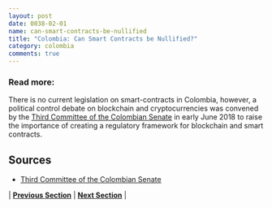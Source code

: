 ```yaml
---
layout: post
date: 0038-02-01
name: can-smart-contracts-be-nullified
title: "Colombia: Can Smart Contracts be Nullified?"
category: colombia
comments: true
---
```


### Read more:

There is no current legislation on smart-contracts in Colombia, however, a political control debate on blockchain and cryptocurrencies was convened by the [Third Committee of the Colombian Senate](https://www.criptonoticias.com/adopcion/senado-colombia-debate-modernizacion-economica-administrativa-mediante-blockchain/) in early June 2018 to raise the importance of creating a regulatory framework for blockchain and smart contracts.

Sources
-- 
- [Third Committee of the Colombian Senate](https://www.criptonoticias.com/adopcion/senado-colombia-debate-modernizacion-economica-administrativa-mediante-blockchain/)


| **[Previous Section](https://neo-project.github.io/global-blockchain-compliance-hub//colombia/colombia-dispute-resolution.html)** | **[Next Section]( https://neo-project.github.io/global-blockchain-compliance-hub//colombia/colombia-suggested-readings.html)** |
